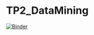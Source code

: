 # TP2_DataMining
[![Binder](https://mybinder.org/badge_logo.svg)](https://mybinder.org/v2/gh/hadha/TP_N-2-Segmentation/main)
